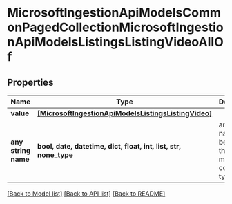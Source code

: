 # MicrosoftIngestionApiModelsCommonPagedCollectionMicrosoftIngestionApiModelsListingsListingVideoAllOf


## Properties
Name | Type | Description | Notes
------------ | ------------- | ------------- | -------------
**value** | [**[MicrosoftIngestionApiModelsListingsListingVideo]**](MicrosoftIngestionApiModelsListingsListingVideo.md) |  | [optional] 
**any string name** | **bool, date, datetime, dict, float, int, list, str, none_type** | any string name can be used but the value must be the correct type | [optional]

[[Back to Model list]](../README.md#documentation-for-models) [[Back to API list]](../README.md#documentation-for-api-endpoints) [[Back to README]](../README.md)


